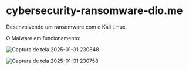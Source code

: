 # cybersecurity-ransomware-dio.me
Desenvolvendo um ransomware com o Kali Linux.

O Malware em funcionamento:

![Captura de tela 2025-01-31 230848](https://github.com/user-attachments/assets/06255621-3489-49a6-9ad6-c3c752f0c586)

![Captura de tela 2025-01-31 230758](https://github.com/user-attachments/assets/300a119d-7593-4fdb-9949-0a8bd95a370c)
